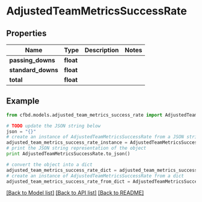 # AdjustedTeamMetricsSuccessRate


## Properties
Name | Type | Description | Notes
------------ | ------------- | ------------- | -------------
**passing_downs** | **float** |  | 
**standard_downs** | **float** |  | 
**total** | **float** |  | 

## Example

```python
from cfbd.models.adjusted_team_metrics_success_rate import AdjustedTeamMetricsSuccessRate

# TODO update the JSON string below
json = "{}"
# create an instance of AdjustedTeamMetricsSuccessRate from a JSON string
adjusted_team_metrics_success_rate_instance = AdjustedTeamMetricsSuccessRate.from_json(json)
# print the JSON string representation of the object
print AdjustedTeamMetricsSuccessRate.to_json()

# convert the object into a dict
adjusted_team_metrics_success_rate_dict = adjusted_team_metrics_success_rate_instance.to_dict()
# create an instance of AdjustedTeamMetricsSuccessRate from a dict
adjusted_team_metrics_success_rate_from_dict = AdjustedTeamMetricsSuccessRate.from_dict(adjusted_team_metrics_success_rate_dict)
```
[[Back to Model list]](../README.md#documentation-for-models) [[Back to API list]](../README.md#documentation-for-api-endpoints) [[Back to README]](../README.md)


